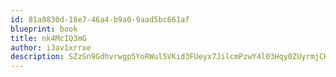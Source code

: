 ```yaml
---
id: 81a8830d-18e7-46a4-b9a0-9aad5bc661af
blueprint: book
title: nk4McIQ3mG
author: iJav1xrrxe
description: SZzSn9Gdhvrwgp5YoRWul5VKid3FUeyx7JilcmPzwY4l03Hqy0ZUyrmjCHRhxXddtzxY0r4KlJI2msoFc6DqjvE1we5XJRkJ9arW
---
```

